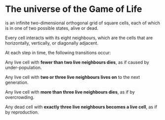 # The universe of the Game of Life
is an infinite two-dimensional orthogonal grid of square cells, each of which is in one of two possible states, alive or dead. 

Every cell interacts with its eight neighbours, which are the cells that are horizontally, vertically, or diagonally adjacent. 

At each step in time, the following transitions occur:

  Any live cell with **fewer than two live neighbours dies**, as if caused by under-population.

  Any live cell with **two or three live neighbours lives on** to the next generation.

  Any live cell with **more than three live neighbours dies**, as if by overcrowding.

  Any dead cell with **exactly three live neighbours becomes a live cell**, as if by reproduction.
  